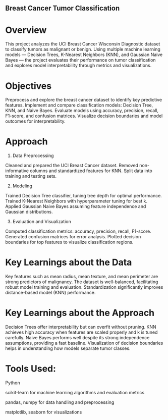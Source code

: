 ## Breast Cancer Tumor Classification

# Overview

This project analyzes the UCI Breast Cancer Wisconsin Diagnostic dataset to classify tumors as malignant or benign. Using multiple machine learning models — Decision Trees, K-Nearest Neighbors (KNN), and Gaussian Naive Bayes — the project evaluates their performance on tumor classification and explores model interpretability through metrics and visualizations.

# Objectives

Preprocess and explore the breast cancer dataset to identify key predictive features.
Implement and compare classification models: Decision Tree, KNN, and Naive Bayes.
Evaluate models using accuracy, precision, recall, F1-score, and confusion matrices.
Visualize decision boundaries and model outcomes for interpretability.

# Approach

1. Data Preprocessing

Cleaned and prepared the UCI Breast Cancer dataset.
Removed non-informative columns and standardized features for KNN.
Split data into training and testing sets.

2. Modeling

Trained Decision Tree classifier, tuning tree depth for optimal performance.
Trained K-Nearest Neighbors with hyperparameter tuning for best k.
Applied Gaussian Naive Bayes assuming feature independence and Gaussian distributions.

3. Evaluation and Visualization

Computed classification metrics: accuracy, precision, recall, F1-score.
Generated confusion matrices for error analysis.
Plotted decision boundaries for top features to visualize classification regions.

# Key Learnings about the Data
Key features such as mean radius, mean texture, and mean perimeter are strong predictors of malignancy.
The dataset is well-balanced, facilitating robust model training and evaluation.
Standardization significantly improves distance-based model (KNN) performance.

# Key Learnings about the Approach
Decision Trees offer interpretability but can overfit without pruning.
KNN achieves high accuracy when features are scaled properly and k is tuned carefully.
Naive Bayes performs well despite its strong independence assumptions, providing a fast baseline.
Visualization of decision boundaries helps in understanding how models separate tumor classes.

# Tools Used:
Python

scikit-learn for machine learning algorithms and evaluation metrics

pandas, numpy for data handling and preprocessing

matplotlib, seaborn for visualizations
